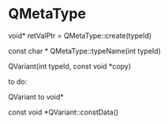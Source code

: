 
# QMetaType

void* retValPtr = QMetaType::create(typeId)

const char * QMetaType::typeName(int typeId)

QVariant(int typeId, const void *copy)

to do:

QVariant to void*

const void *QVariant::constData()

